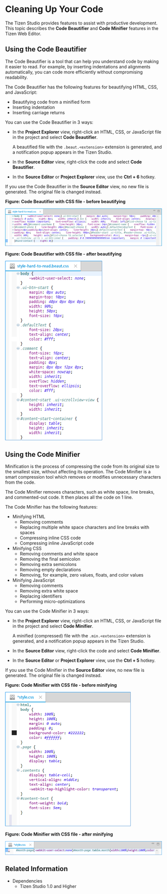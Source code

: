 # Cleaning Up Your Code

The Tizen Studio provides features to assist with productive development. This topic describes the **Code Beautifier** and **Code Minifier** features in the Tizen Web Editor.

## Using the Code Beautifier

The Code Beautifier is a tool that can help you understand code by making it easier to read. For example, by inserting indentations and alignments automatically, you can code more efficiently without compromising readability.

The Code Beautifier has the following features for beautifying HTML, CSS, and JavaScript:

- Beautifying code from a minified form
- Inserting indentation
- Inserting carriage returns

You can use the Code Beautifier in 3 ways:

- In the **Project Explorer** view, right-click an HTML, CSS, or JavaScript file in the project and select **Code Beautifier**.	 

  A beautified file with the `.beaut.<extension>` extension is generated, and a notification popup appears in the Tizen Studio.

- In the **Source Editor** view, right-click the code and select **Code Beautifier**.

- In the **Source Editor** or **Project Explorer** view, use the **Ctrl + 6** hotkey.

If you use the Code Beautifier in the **Source Editor** view, no new file is generated. The original file is changed instead.

**Figure: Code Beautifier with CSS file - before beautifying**

![Code Beautifier with CSS file - before beautifying](./media/code_productivity_before_beautifying.png)

**Figure: Code Beautifier with CSS file - after beautifying**

![Code Beautifier with CSS file - after beautifying](./media/code_productivity_after_beautifying.png)

## Using the Code Minifier</a>

Minification is the process of compressing the code from its original size to the smallest size, without affecting its operation. The Code Minifier is a smart compression tool which removes or modifies unnecessary characters from the code.

The Code Minifier removes characters, such as white space, line breaks, and commented-out code. It then places all the code on 1 line.

The Code Minifier has the following features:

- Minifying HTML   
  - Removing comments
  - Replacing multiple white space characters and line breaks with spaces
  - Compressing inline CSS code
  - Compressing inline JavaScript code
- Minifying CSS   
  - Removing comments and white space
  - Removing the final semicolon
  - Removing extra semicolons
  - Removing empty declarations
  - Removing, for example, zero values, floats, and color values
- Minifying JavaScript   
  - Removing comments
  - Removing extra white space
  - Replacing identifiers
  - Performing micro-optimizations

You can use the Code Minifier in 3 ways:

- In the **Project Explorer** view, right-click an HTML, CSS, or JavaScript file in the project and select **Code Minifier**.

  A minified (compressed) file with the `.min.<extension>` extension is generated, and a notification popup appears in the Tizen Studio.

- In the **Source Editor** view, right-click the code and select **Code Minifier**.

- In the **Source Editor** or **Project Explorer** view, use the **Ctrl + 5** hotkey.

If you use the Code Minifier in the **Source Editor** view, no new file is generated. The original file is changed instead.

**Figure: Code Minifier with CSS file - before minifying**

![Code Minifier with CSS file - before minifying](./media/code_productivity_minifying_css.png)

**Figure: Code Minifier with CSS file - after minifying**

![Code Minifier with CSS file - after minifying](./media/code_productivity_minifying_css_after.png)

## Related Information
* Dependencies
  - Tizen Studio 1.0 and Higher

